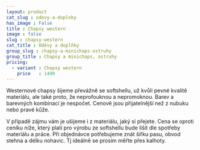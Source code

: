 ```yaml
---
layout: product
cat_slug : odevy-a-doplnky
has_image : False
title : Chapsy western
image : false
slug : chapsy-western
cat_title : Oděvy a doplňky
group_slug : chapsy-a-minichaps-ostruhy
group_title : Chapsy a minichaps, ostruhy
pricing:
  - variant : Chapsy western
    price   : 1490
---
```


Westernové chapsy šijeme převážně se softshellu, už kvůli pevné kvalitě materiálu, ale také proto, že neprofouknou a nepromoknou. Barev a barevných kombinací je nespočet. Cenově jsou přijatelnější než z nubuku nebo pravé kůže.

V případě zájmu vám je ušijeme i z materiálu, jaký si přejete. Cena se oproti ceníku níže, který platí pro výrobu ze softshellu bude lišit dle spotřeby materiálu a práce. Při objednávce potřebujeme znát šířku pasu, obvod stehna a délku nohavic. Tj ideálně se prosím měřte přes kalhoty.

